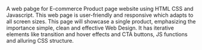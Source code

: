A web pabge for E-commerce Product page website using HTML CSS and Javascript. This web page is user-friendly and responsive which adapts to all screen sizes. This page will showcase a single product, emphasizing the importance simple, clean and effective Web Design. It has iterative elements like transition and hover effects and CTA buttons, JS functions and alluring CSS structure.
